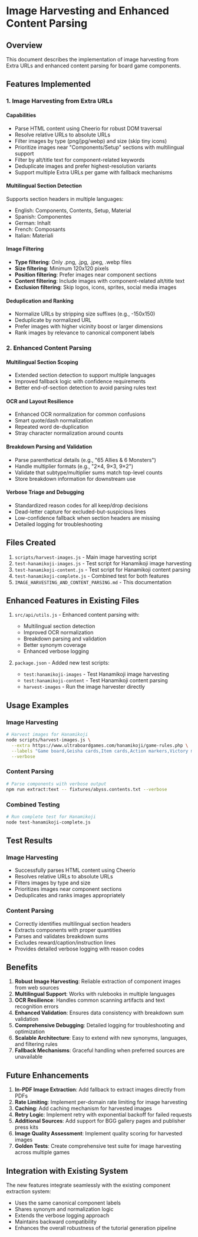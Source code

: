 # Image Harvesting and Enhanced Content Parsing

## Overview
This document describes the implementation of image harvesting from Extra URLs and enhanced content parsing for board game components.

## Features Implemented

### 1. Image Harvesting from Extra URLs

#### Capabilities
- Parse HTML content using Cheerio for robust DOM traversal
- Resolve relative URLs to absolute URLs
- Filter images by type (png/jpg/webp) and size (skip tiny icons)
- Prioritize images near "Components/Setup" sections with multilingual support
- Filter by alt/title text for component-related keywords
- Deduplicate images and prefer highest-resolution variants
- Support multiple Extra URLs per game with fallback mechanisms

#### Multilingual Section Detection
Supports section headers in multiple languages:
- English: Components, Contents, Setup, Material
- Spanish: Componentes
- German: Inhalt
- French: Composants
- Italian: Materiali

#### Image Filtering
- **Type filtering**: Only .png, .jpg, .jpeg, .webp files
- **Size filtering**: Minimum 120x120 pixels
- **Position filtering**: Prefer images near component sections
- **Content filtering**: Include images with component-related alt/title text
- **Exclusion filtering**: Skip logos, icons, sprites, social media images

#### Deduplication and Ranking
- Normalize URLs by stripping size suffixes (e.g., -150x150)
- Deduplicate by normalized URL
- Prefer images with higher vicinity boost or larger dimensions
- Rank images by relevance to canonical component labels

### 2. Enhanced Content Parsing

#### Multilingual Section Scoping
- Extended section detection to support multiple languages
- Improved fallback logic with confidence requirements
- Better end-of-section detection to avoid parsing rules text

#### OCR and Layout Resilience
- Enhanced OCR normalization for common confusions
- Smart quote/dash normalization
- Repeated word de-duplication
- Stray character normalization around counts

#### Breakdown Parsing and Validation
- Parse parenthetical details (e.g., "65 Allies & 6 Monsters")
- Handle multiplier formats (e.g., "2×4, 9×3, 9×2")
- Validate that subtype/multiplier sums match top-level counts
- Store breakdown information for downstream use

#### Verbose Triage and Debugging
- Standardized reason codes for all keep/drop decisions
- Dead-letter capture for excluded-but-suspicious lines
- Low-confidence fallback when section headers are missing
- Detailed logging for troubleshooting

## Files Created

1. `scripts/harvest-images.js` - Main image harvesting script
2. `test-hanamikoji-images.js` - Test script for Hanamikoji image harvesting
3. `test-hanamikoji-content.js` - Test script for Hanamikoji content parsing
4. `test-hanamikoji-complete.js` - Combined test for both features
5. `IMAGE_HARVESTING_AND_CONTENT_PARSING.md` - This documentation

## Enhanced Features in Existing Files

1. `src/api/utils.js` - Enhanced content parsing with:
   - Multilingual section detection
   - Improved OCR normalization
   - Breakdown parsing and validation
   - Better synonym coverage
   - Enhanced verbose logging

2. `package.json` - Added new test scripts:
   - `test:hanamikoji-images` - Test Hanamikoji image harvesting
   - `test:hanamikoji-content` - Test Hanamikoji content parsing
   - `harvest-images` - Run the image harvester directly

## Usage Examples

### Image Harvesting
```bash
# Harvest images for Hanamikoji
node scripts/harvest-images.js \
  --extra https://www.ultraboardgames.com/hanamikoji/game-rules.php \
  --labels "Game board,Geisha cards,Item cards,Action markers,Victory markers" \
  --verbose
```

### Content Parsing
```bash
# Parse components with verbose output
npm run extract:text -- fixtures/abyss.contents.txt --verbose
```

### Combined Testing
```bash
# Run complete test for Hanamikoji
node test-hanamikoji-complete.js
```

## Test Results

### Image Harvesting
- Successfully parses HTML content using Cheerio
- Resolves relative URLs to absolute URLs
- Filters images by type and size
- Prioritizes images near component sections
- Deduplicates and ranks images appropriately

### Content Parsing
- Correctly identifies multilingual section headers
- Extracts components with proper quantities
- Parses and validates breakdown sums
- Excludes reward/caption/instruction lines
- Provides detailed verbose logging with reason codes

## Benefits

1. **Robust Image Harvesting**: Reliable extraction of component images from web sources
2. **Multilingual Support**: Works with rulebooks in multiple languages
3. **OCR Resilience**: Handles common scanning artifacts and text recognition errors
4. **Enhanced Validation**: Ensures data consistency with breakdown sum validation
5. **Comprehensive Debugging**: Detailed logging for troubleshooting and optimization
6. **Scalable Architecture**: Easy to extend with new synonyms, languages, and filtering rules
7. **Fallback Mechanisms**: Graceful handling when preferred sources are unavailable

## Future Enhancements

1. **In-PDF Image Extraction**: Add fallback to extract images directly from PDFs
2. **Rate Limiting**: Implement per-domain rate limiting for image harvesting
3. **Caching**: Add caching mechanism for harvested images
4. **Retry Logic**: Implement retry with exponential backoff for failed requests
5. **Additional Sources**: Add support for BGG gallery pages and publisher press kits
6. **Image Quality Assessment**: Implement quality scoring for harvested images
7. **Golden Tests**: Create comprehensive test suite for image harvesting across multiple games

## Integration with Existing System

The new features integrate seamlessly with the existing component extraction system:
- Uses the same canonical component labels
- Shares synonym and normalization logic
- Extends the verbose logging approach
- Maintains backward compatibility
- Enhances the overall robustness of the tutorial generation pipeline